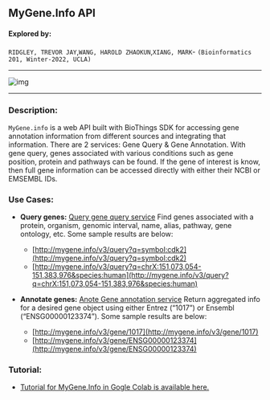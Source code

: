 ## MyGene.Info API

#### Explored by: 

```RIDGLEY, TREVOR JAY```,```WANG, HAROLD ZHAOKUN```,```XIANG, MARK```- ```(Bioinformatics 201, Winter-2022, UCLA)```


-----

![img](img/mygene.png)

-----



### Description: 

```MyGene.info``` is a web API built with BioThings SDK for accessing gene annotation
information from different sources and integrating that information. There are 2 services: Gene Query &
Gene Annotation. With gene query, genes associated with various conditions such as gene position,
protein and pathways can be found. If the gene of interest is know, then full gene information can be
accessed directly with either their NCBI or EMSEMBL IDs.

### Use Cases:
- **Query genes:** [Query gene query service](https://docs.mygene.info/en/latest/doc/query_service.html) Find genes associated with a protein, organism, genomic interval, name, alias, pathway, gene ontology, etc. Some sample results are below:

    - [http://mygene.info/v3/query?q=symbol:cdk2](http://mygene.info/v3/query?q=symbol:cdk2)
    - [http://mygene.info/v3/query?q=chrX:151,073,054-151,383,976&species:human](http://mygene.info/v3/query?q=chrX:151,073,054-151,383,976&species:human)


- **Annotate genes:** [Anote Gene annotation service](https://docs.mygene.info/en/latest/doc/annotation_service.html) Return aggregated info for a desired gene object using either Entrez (“1017”) or Ensembl (“ENSG00000123374”). Some sample results are below:

    - [http://mygene.info/v3/gene/1017](http://mygene.info/v3/gene/1017)
    - [http://mygene.info/v3/gene/ENSG00000123374](http://mygene.info/v3/gene/ENSG00000123374)

### Tutorial:
- [Tutorial for MyGene.Info in Gogle Colab is available here.](https://colab.research.google.com/drive/1sIAT4ZVg8zB_miOrnUuQH9XwosqnM_T6?usp=sharing#scrollTo=5Co7ypvkPJW8)


